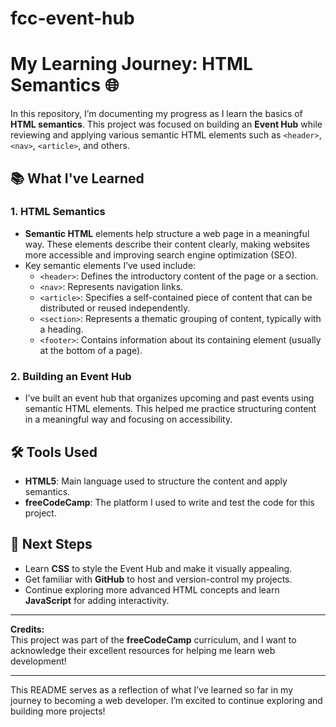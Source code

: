 # fcc-event-hub
# My Learning Journey: HTML Semantics 🌐

In this repository, I’m documenting my progress as I learn the basics of **HTML semantics**. This project was focused on building an **Event Hub** while reviewing and applying various semantic HTML elements such as `<header>`, `<nav>`, `<article>`, and others.

## 📚 What I've Learned

### 1. **HTML Semantics**
   - **Semantic HTML** elements help structure a web page in a meaningful way. These elements describe their content clearly, making websites more accessible and improving search engine optimization (SEO).
   - Key semantic elements I’ve used include:
     - `<header>`: Defines the introductory content of the page or a section.
     - `<nav>`: Represents navigation links.
     - `<article>`: Specifies a self-contained piece of content that can be distributed or reused independently.
     - `<section>`: Represents a thematic grouping of content, typically with a heading.
     - `<footer>`: Contains information about its containing element (usually at the bottom of a page).
   
### 2. **Building an Event Hub**
   - I’ve built an event hub that organizes upcoming and past events using semantic HTML elements. This helped me practice structuring content in a meaningful way and focusing on accessibility.

## 🛠️ Tools Used
- **HTML5**: Main language used to structure the content and apply semantics.
- **freeCodeCamp**: The platform I used to write and test the code for this project.
  
## 🌱 Next Steps
- Learn **CSS** to style the Event Hub and make it visually appealing.
- Get familiar with **GitHub** to host and version-control my projects.
- Continue exploring more advanced HTML concepts and learn **JavaScript** for adding interactivity.

---

**Credits:**  
This project was part of the **freeCodeCamp** curriculum, and I want to acknowledge their excellent resources for helping me learn web development!

---

This README serves as a reflection of what I’ve learned so far in my journey to becoming a web developer. I’m excited to continue exploring and building more projects!
